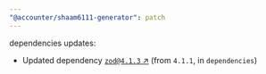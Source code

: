 ```yaml
---
"@accounter/shaam6111-generator": patch
---
```

dependencies updates:
  - Updated dependency [`zod@4.1.3` ↗︎](https://www.npmjs.com/package/zod/v/4.1.3) (from `4.1.1`, in `dependencies`)
